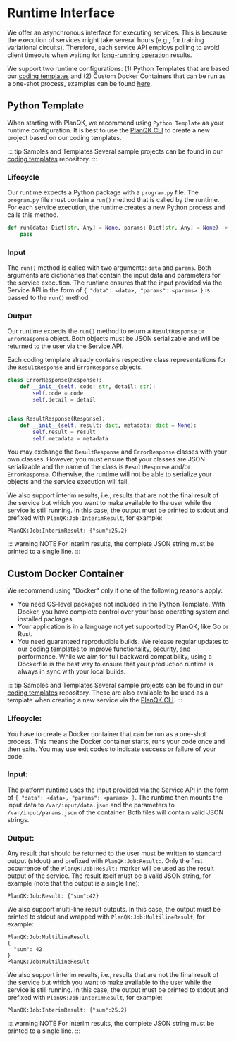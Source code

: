 # Runtime Interface

We offer an asynchronous interface for executing services.
This is because the execution of services might take several hours (e.g., for training variational circuits).
Therefore, each service API employs polling to avoid client timeouts when waiting for [long-running operation](http://restalk-patterns.org/long-running-operation-polling.html) results.

We support two runtime configurations:
(1) Python Templates that are based our [coding templates](https://github.com/PlanQK/planqk-platform-samples/tree/master/coding-templates/python) and
(2) Custom Docker Containers that can be run as a one-shot process, examples can be found [here](https://github.com/PlanQK/planqk-platform-samples/tree/master/coding-templates/docker).

## Python Template

When starting with PlanQK, we recommend using `Python Template` as your runtime configuration.
It is best to use the [PlanQK CLI](../getting-started/quickstart.md) to create a new project based on our coding templates.

::: tip Samples and Templates
Several sample projects can be found in our [coding templates](https://github.com/PlanQK/planqk-platform-samples/tree/master/coding-templates/python) repository.
:::

### Lifecycle

Our runtime expects a Python package with a `program.py` file.
The `program.py` file must contain a `run()` method that is called by the runtime.
For each service execution, the runtime creates a new Python process and calls this method.

```python
def run(data: Dict[str, Any] = None, params: Dict[str, Any] = None) -> Union[ResultResponse, ErrorResponse]:
    pass
```

### Input

The `run()` method is called with two arguments: `data` and `params`.
Both arguments are dictionaries that contain the input data and parameters for the service execution.
The runtime ensures that the input provided via the Service API in the form of `{ "data": <data>, "params": <params> }` is passed to the `run()` method.

### Output

Our runtime expects the `run()` method to return a `ResultResponse` or `ErrorResponse` object.
Both objects must be JSON serializable and will be returned to the user via the Service API.

Each coding template already contains respective class representations for the `ResultResponse` and `ErrorResponse` objects.

```python
class ErrorResponse(Response):
    def __init__(self, code: str, detail: str):
        self.code = code
        self.detail = detail


class ResultResponse(Response):
    def __init__(self, result: dict, metadata: dict = None):
        self.result = result
        self.metadata = metadata
```

You may exchange the `ResultResponse` and `ErrorResponse` classes with your own classes.
However, you must ensure that your classes are JSON serializable and the name of the class is `ResultResponse` and/or `ErrorResponse`.
Otherwise, the runtime will not be able to serialize your objects and the service execution will fail.

We also support interim results, i.e., results that are not the final result of the service but which you want to make available to the user while the service is still running.
In this case, the output must be printed to stdout and prefixed with `PlanQK:Job:InterimResult`, for example:

```
PlanQK:Job:InterimResult: {"sum":25.2}
```

::: warning NOTE
For interim results, the complete JSON string must be printed to a single line.
:::

## Custom Docker Container

We recommend using "Docker" only if one of the following reasons apply:

- You need OS-level packages not included in the Python Template. With Docker, you have complete control over your base operating system and installed packages.
- Your application is in a language not yet supported by PlanQK, like Go or Rust.
- You need guaranteed reproducible builds. We release regular updates to our coding templates to improve functionality, security, and performance. While we aim for full backward compatibility, using a Dockerfile is the best way to ensure that your production runtime is always in sync with your local builds.

::: tip Samples and Templates
Several sample projects can be found in our [coding templates](https://github.com/PlanQK/planqk-platform-samples/tree/master/coding-templates/docker) repository.
These are also available to be used as a template when creating a new service via the [PlanQK CLI](../getting-started/quickstart.md).
:::

### Lifecycle:

You have to create a Docker container that can be run as a one-shot process.
This means the Docker container starts, runs your code once and then exits.
You may use exit codes to indicate success or failure of your code.

### Input:

The platform runtime uses the input provided via the Service API in the form of `{ "data": <data>, "params": <params> }`.
The runtime then mounts the input data to `/var/input/data.json` and the parameters to `/var/input/params.json` of the container.
Both files will contain valid JSON strings.

### Output:

Any result that should be returned to the user must be written to standard output (stdout) and prefixed with `PlanQK:Job:Result:`.
Only the first occurrence of the `PlanQK:Job:Result:` marker will be used as the result output of the service.
The result itself must be a valid JSON string, for example (note that the output is a single line):

```
PlanQK:Job:Result: {"sum":42}
```

We also support multi-line result outputs.
In this case, the output must be printed to stdout and wrapped with `PlanQK:Job:MultilineResult`, for example:

```
PlanQK:Job:MultilineResult
{
  "sum": 42
}
PlanQK:Job:MultilineResult
```

We also support interim results, i.e., results that are not the final result of the service but which you want to make available to the user while the service is still running.
In this case, the output must be printed to stdout and prefixed with `PlanQK:Job:InterimResult`, for example:

```
PlanQK:Job:InterimResult: {"sum":25.2}
```

::: warning NOTE
For interim results, the complete JSON string must be printed to a single line.
:::
